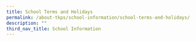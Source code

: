 ```yaml
---
title: School Terms and Holidays
permalink: /about-tkps/school-information/school-terms-and-holidays/
description: ""
third_nav_title: School Information
---
```

